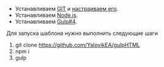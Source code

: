 - Устанавливаем [GIT](https://git-scm.com/downloads) и [настраиваем его](https://git-scm.com/book/ru/v1/%D0%92%D0%B2%D0%B5%D0%B4%D0%B5%D0%BD%D0%B8%D0%B5-%D0%9F%D0%B5%D1%80%D0%B2%D0%BE%D0%BD%D0%B0%D1%87%D0%B0%D0%BB%D1%8C%D0%BD%D0%B0%D1%8F-%D0%BD%D0%B0%D1%81%D1%82%D1%80%D0%BE%D0%B9%D0%BA%D0%B0-Git).
- Устанавливаем [Node.js](https://nodejs.org/en/).
- Устанавливаем [Gulp#4](https://demisx.github.io/gulp4/2015/01/15/install-gulp4.html).

Для запуска шаблона нужно выполнить следующие шаги

1. git clone https://github.com/YalovikEA/gulpHTML
2. npm i
3. gulp

